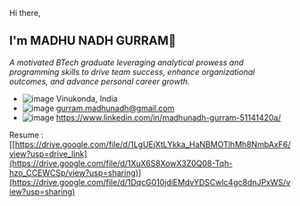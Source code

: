 Hi there,
## I'm MADHU NADH GURRAM👋  

_A motivated BTech graduate leveraging analytical prowess and programming skills to drive team success, enhance organizational outcomes, and advance personal career growth._
<!--
**MadhuNadhGurram/MadhuNadhGurram** is a ✨ _special_ ✨ repository because its `README.md` (this file) appears on your GitHub profile.

Here are some ideas to get you started:

- 🔭 I’m currently working on ...
- 🌱 I’m currently learning ...
- 👯 I’m looking to collaborate on ...
- 🤔 I’m looking for help with ...
- 💬 Ask me about ...

- 😄 Pronouns: ...
- ⚡ Fun fact: ...
-->
- ![image](https://github.com/MadhuNadhGurram/MadhuNadhGurram/assets/84019306/92a561f5-313f-4b10-8c3a-1ac2ead63ca4)  Vinukonda, India
- ![image](https://github.com/MadhuNadhGurram/MadhuNadhGurram/assets/84019306/ad39fe23-2d5c-4c0a-922a-2b7826cbe9ed)  gurram.madhunadh@gmail.com
- ![image](https://github.com/MadhuNadhGurram/MadhuNadhGurram/assets/84019306/352c9a0d-2c45-4fcb-b4fc-04bd446e8ed6)  https://www.linkedin.com/in/madhunadh-gurram-51141420a/

Resume : [[https://drive.google.com/file/d/1LgUEjXtLYkka_HaNBMOTlhMh8NmbAxF6/view?usp=drive_link](https://drive.google.com/file/d/1XuX6S8XowX3Z0Q08-Tqh-hzo_CCEWCSp/view?usp=sharing)](https://drive.google.com/file/d/1DqcG010jdiEMdvYDSCwlc4gc8dnJPxWS/view?usp=sharing)




